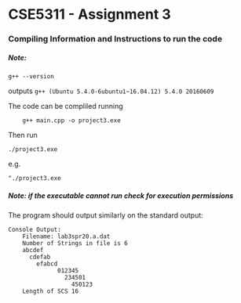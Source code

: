 # CSE5311 - Assignment 3

### Compiling Information and Instructions to run the code

##### Note: 

    g++ --version
    
outputs `g++ (Ubuntu 5.4.0-6ubuntu1~16.04.12) 5.4.0 20160609`

The code can be compliled running

        g++ main.cpp -o project3.exe

Then run

    ./project3.exe 
e.g. 

    "./project3.exe 

##### Note: if the executable cannot run check for execution permissions

The program should output similarly on the standard output:

    Console Output:
        Filename: lab3spr20.a.dat
        Number of Strings in file is 6
        abcdef
          cdefab
            efabcd  
                  012345
                    234501
                      450123
        Length of SCS 16
